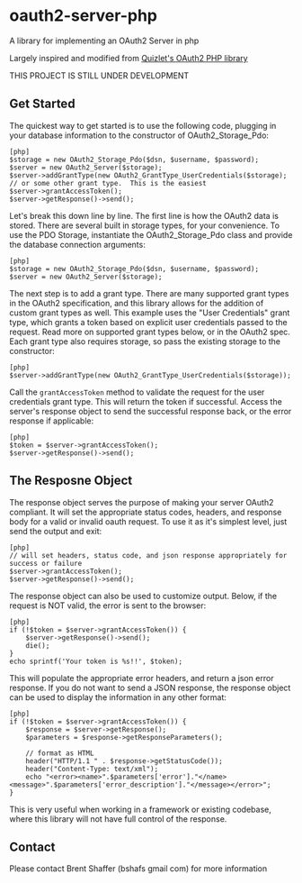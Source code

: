 oauth2-server-php
=================

A library for implementing an OAuth2 Server in php

Largely inspired and modified from [Quizlet's OAuth2 PHP library](https://github.com/quizlet/oauth2-php)

THIS PROJECT IS STILL UNDER DEVELOPMENT

Get Started
-----------

The quickest way to get started is to use the following code, plugging in your database information
to the constructor of OAuth2_Storage_Pdo:

    [php]
    $storage = new OAuth2_Storage_Pdo($dsn, $username, $password);
    $server = new OAuth2_Server($storage);
    $server->addGrantType(new OAuth2_GrantType_UserCredentials($storage); // or some other grant type.  This is the easiest
    $server->grantAccessToken();
    $server->getResponse()->send();

Let's break this down line by line. The first line is how the OAuth2 data is stored.
There are several built in storage types, for your convenience.  To use the PDO Storage,
instantiate the OAuth2_Storage_Pdo class and provide the database connection arguments:

    [php]
    $storage = new OAuth2_Storage_Pdo($dsn, $username, $password);
    $server = new OAuth2_Server($storage);

The next step is to add a grant type.  There are many supported grant types in the OAuth2 specification,
and this library allows for the addition of custom grant types as well. This example uses the "User Credentials" grant type,
which grants a token based on explicit user credentials passed to the request. Read more on supported grant types below, or
in the OAuth2 spec.  Each grant type also requires storage, so pass the existing storage to the constructor:

    [php]
    $server->addGrantType(new OAuth2_GrantType_UserCredentials($storage));

Call the `grantAccessToken` method to validate the request for the user credentials grant type.  This will return the token
if successful.  Access the server's response object to send the successful response back, or the error response if applicable:

    [php]
    $token = $server->grantAccessToken();
    $server->getResponse()->send();

The Resposne Object
-------------------

The response object serves the purpose of making your server OAuth2 compliant.  It will set the appropriate status codes, headers,
and response body for a valid or invalid oauth request.  To use it as it's simplest level, just send the output and exit:

    [php]
    // will set headers, status code, and json response appropriately for success or failure
    $server->grantAccessToken();
    $server->getResponse()->send();

The response object can also be used to customize output. Below, if the request is NOT valid, the error is sent to the browser:

    [php]
    if (!$token = $server->grantAccessToken()) {
        $server->getResponse()->send();
        die();
    }
    echo sprintf('Your token is %s!!', $token);

This will populate the appropriate error headers, and return a json error response.  If you do not want to send a JSON response,
the response object can be used to display the information in any other format:

    [php]
    if (!$token = $server->grantAccessToken()) {
        $response = $server->getResponse();
        $parameters = $response->getResponseParameters();

        // format as HTML
        header("HTTP/1.1 " . $response->getStatusCode());
        header("Content-Type: text/xml");
        echo "<error><name>".$parameters['error']."</name><message>".$parameters['error_description']."</message></error>";
    }

This is very useful when working in a framework or existing codebase, where this library will not have full control of the response.

Contact
-------

Please contact Brent Shaffer (bshafs <at> gmail <dot> com) for more information